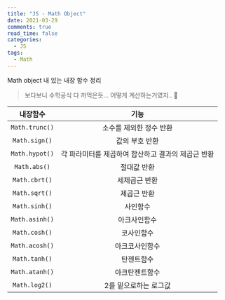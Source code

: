 ```yaml
---
title: "JS - Math Object"
date: 2021-03-29
comments: true
read_time: false
categories:
  - JS
tags:
  - Math
---
```


Math object 내 있는 내장 함수 정리

> 보다보니 수학공식 다 까먹은듯... 어떻게 계산하는거였지.. 🧠

|    내장함수    |                        기능                        |
| :------------: | :------------------------------------------------: |
| `Math.trunc()` |              소수를 제외한 정수 반환               |
| `Math.sign()`  |                   값의 부호 반환                   |
| `Math.hypot()` | 각 파라미터를 제곱하여 합산하고 결과의 제곱근 반환 |
|  `Math.abs()`  |                    절대값 반환                     |
| `Math.cbrt()`  |                   세제곱근 반환                    |
| `Math.sqrt()`  |                    제곱근 반환                     |
| `Math.sinh()`  |                      사인함수                      |
| `Math.asinh()` |                    아크사인함수                    |
| `Math.cosh()`  |                     코사인함수                     |
| `Math.acosh()` |                   아크코사인함수                   |
| `Math.tanh()`  |                     탄젠트함수                     |
| `Math.atanh()` |                   아크탄젠트함수                   |
| `Math.log2()`  |               2를 밑으로하는 로그값                |
